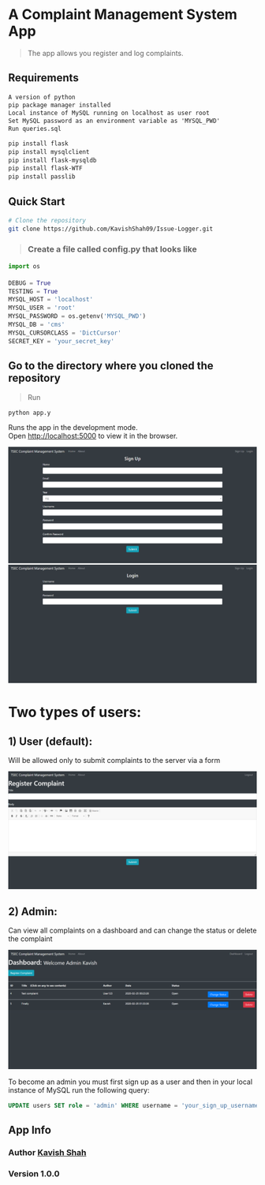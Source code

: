 # A Complaint Management System App

> The app allows you register and log complaints. 

## Requirements
```
A version of python
pip package manager installed
Local instance of MySQL running on localhost as user root
Set MySQL password as an environment variable as 'MYSQL_PWD'
Run queries.sql
```
```bash
pip install flask
pip install mysqlclient
pip install flask-mysqldb
pip install flask-WTF
pip install passlib
```

## Quick Start

```bash
# Clone the repository
git clone https://github.com/KavishShah09/Issue-Logger.git
```

> ### Create a file called config.py that looks like
```python
import os

DEBUG = True
TESTING = True
MYSQL_HOST = 'localhost'
MYSQL_USER = 'root'
MYSQL_PASSWORD = os.getenv('MYSQL_PWD')
MYSQL_DB = 'cms'
MYSQL_CURSORCLASS = 'DictCursor'
SECRET_KEY = 'your_secret_key'
```

## Go to the directory where you cloned the repository

> Run 
```bash
python app.y
```

Runs the app in the development mode.<br />
Open [http://localhost:5000](http://localhost:5000) to view it in the browser.

<p align="center">
 <img width=600px src="./static/SignUp.png" alt="App">
 <br>
 <img width=600px src="./static/Login.png" alt="Issue">
</p>

# Two types of users:

## 1) User (default):
Will be allowed only to submit complaints to the server via a form
<p align="center">
 <img width=600px src="./static/Complaint.png" alt="App">
</p>

## 2) Admin:
Can view all complaints on a dashboard and can change the status or delete the complaint

<p align="center">
 <img width=600px src="./static/Dashboard.png" alt="App">
</p>

To become an admin you must first sign up as a user and then in your local instance of MySQL run the following query:

```SQL
UPDATE users SET role = 'admin' WHERE username = 'your_sign_up_username';
```


## App Info

### Author [Kavish Shah](http://www.linkedin.com/in/kavish-shah-501b32192)

### Version 1.0.0
